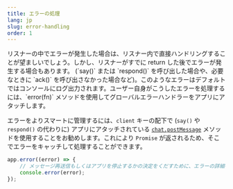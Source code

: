```yaml
---
title: エラーの処理
lang: jp
slug: error-handling
order: 1
---
```


<div class="section-content">
リスナーの中でエラーが発生した場合は、リスナー内で直接ハンドリングすることが望ましいでしょう。しかし、リスナーがすでに return した後でエラーが発生する場合もあります。 (`say()` または `respond()` を呼び出した場合や、必要なときに `ack()` を呼び出さなかった場合など)。このようなエラーはデフォルトではコンソールにログ出力されます。ユーザー自身がこうしたエラーを処理するには、`error(fn)` メソッドを使用してグローバルエラーハンドラーをアプリにアタッチします。

エラーをよりスマートに管理するには、`client` キーの配下で (`say()` や `respond()` の代わりに) アプリにアタッチされている [`chat.postMessage`](https://api.slack.com/methods/chat.postMessage) メソッドを使用することをお勧めします。これにより `Promise` が返されるため、そこでエラーをキャッチして処理することができます。
</div>

```javascript
app.error((error) => {
	// メッセージ再送信もしくはアプリを停止するかの決定をくだすために、エラーの詳細をチェック 
	console.error(error);
});
```